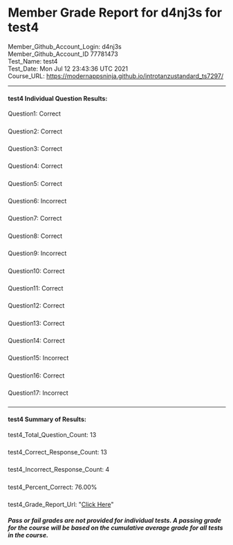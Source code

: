 # Member Grade Report for d4nj3s for test4  
   
Member_Github_Account_Login: d4nj3s  
Member_Github_Account_ID 77781473  
Test_Name: test4  
Test_Date: Mon Jul 12 23:43:36 UTC 2021  
Course_URL: https://modernappsninja.github.io/introtanzustandard_ts7297/  
   
---  
#### test4 Individual Question Results:  
Question1: Correct  
#####  
Question2: Correct  
#####  
Question3: Correct  
#####  
Question4: Correct  
#####  
Question5: Correct  
#####  
Question6: Incorrect  
#####  
Question7: Correct  
#####  
Question8: Correct  
#####  
Question9: Incorrect  
#####  
Question10: Correct  
#####  
Question11: Correct  
#####  
Question12: Correct  
#####  
Question13: Correct  
#####  
Question14: Correct  
#####  
Question15: Incorrect  
#####  
Question16: Correct  
#####  
Question17: Incorrect  
#####  
---  
#### test4 Summary of Results:  
test4_Total_Question_Count: 13  
#####  
test4_Correct_Response_Count: 13  
#####  
test4_Incorrect_Response_Count: 4  
#####  
test4_Percent_Correct: 76.00%  
#####  
test4_Grade_Report_Url: "[Click Here](https://github.com/modernappsninjas/d4nj3s/blob/main/static/userdata/courses/introtanzustandard_ts7297/grade_report.pr241.test4.md)"
##### Pass or fail grades are not provided for individual tests. A passing grade for the course will be based on the cumulative average grade for all tests in the course.  
